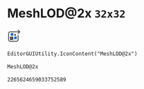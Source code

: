 # MeshLOD@2x `32x32`
<img src="/img/MeshLOD@2x.png" width=32 height=32>

``` CSharp
EditorGUIUtility.IconContent("MeshLOD@2x")
```
```
MeshLOD@2x
```
```
2265624659033752589
```
